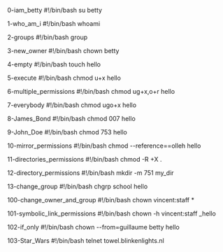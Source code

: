 0-iam_betty
#!/bin/bash
su betty

1-who_am_i
#!/bin/bash
whoami

2-groups
#!/bin/bash
group

3-new_owner
#!/bin/bash
chown betty

4-empty
#!/bin/bash
touch hello

5-execute
#!/bin/bash
chmod u+x hello

6-multiple_permissions
#!/bin/bash
chmod ug+x,o+r hello

7-everybody
#!/bin/bash
chmod ugo+x hello


8-James_Bond
#!/bin/bash
chmod 007 hello

9-John_Doe
#!/bin/bash
chmod 753 hello

10-mirror_permissions
#!/bin/bash
chmod --reference==olleh hello

11-directories_permissions
#!/bin/bash
chmod -R +X .

12-directory_permissions
#!/bin/bash
mkdir -m 751 my_dir

13-change_group
#!/bin/bash
chgrp school hello

100-change_owner_and_group
#!/bin/bash
chown vincent:staff *

101-symbolic_link_permissions
#!/bin/bash
chown -h vincent:staff _hello

102-if_only
#!/bin/bash
chown --from=guillaume betty hello

103-Star_Wars
#!/bin/bash
telnet towel.blinkenlights.nl
